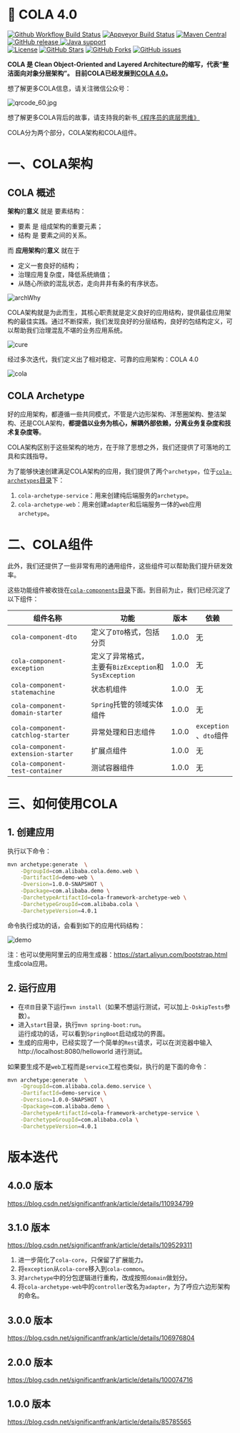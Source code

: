 # 🥤 COLA 4.0

[![Github Workflow Build Status](https://img.shields.io/github/workflow/status/alibaba/cola/CI/master?logo=github&logoColor=white)](https://github.com/alibaba/cola/actions/workflows/ci.yaml)
[![Appveyor Build Status](https://img.shields.io/appveyor/ci/oldratlee/cola/master?logo=appveyor&logoColor=white)](https://ci.appveyor.com/project/oldratlee/cola)
[![Maven Central](https://img.shields.io/maven-central/v/com.alibaba.cola/cola-component-dto.svg?logo=apache-maven&color=2d545e)](https://search.maven.org/search?q=g:com.alibaba.cola)
[![GitHub release](https://img.shields.io/github/release/alibaba/COLA.svg)
![Java support](https://img.shields.io/badge/Java-8+-green?logo=OpenJDK&logoColor=white)](https://openjdk.java.net/)  
[![License](https://img.shields.io/badge/license-LGPL%202.1-4EB1BA.svg?color=4D7A97&logo=apache)](LICENSE)
[![GitHub Stars](https://img.shields.io/github/stars/alibaba/COLA)](https://github.com/alibaba/COLA/stargazers)
[![GitHub Forks](https://img.shields.io/github/forks/alibaba/COLA)](https://github.com/alibaba/COLA/fork)
[![GitHub issues](https://img.shields.io/github/issues/alibaba/COLA.svg)](https://github.com/alibaba/COLA/issues)

<strong>COLA 是 Clean Object-Oriented and Layered Architecture的缩写，代表“整洁面向对象分层架构”。
目前COLA已经发展到[COLA 4.0](https://blog.csdn.net/significantfrank/article/details/110934799)。</strong>

想了解更多COLA信息，请关注微信公众号：

![qrcode_60.jpg](https://img-blog.csdnimg.cn/2020110314110321.png#pic_center)

想了解更多COLA背后的故事，请支持我的新书[《程序员的底层思维》](https://item.jd.com/13652002.html)

COLA分为两个部分，COLA架构和COLA组件。

# 一、COLA架构

## COLA 概述

**架构**的**意义** 就是 要素结构：

- 要素 是 组成架构的重要元素；
- 结构 是 要素之间的关系。

而 **应用架构**的**意义** 就在于

- 定义一套良好的结构；
- 治理应用复杂度，降低系统熵值；
- 从随心所欲的混乱状态，走向井井有条的有序状态。

![archWhy](https://img-blog.csdnimg.cn/e27c22d706084ead900c8838326135f3.png)

COLA架构就是为此而生，其核心职责就是定义良好的应用结构，提供最佳应用架构的最佳实践。通过不断探索，我们发现良好的分层结构，良好的包结构定义，可以帮助我们治理混乱不堪的业务应用系统。

![cure](https://img-blog.csdnimg.cn/2020120918285068.png)

经过多次迭代，我们定义出了相对稳定、可靠的应用架构：COLA 4.0

![cola](https://img-blog.csdnimg.cn/6549230c6723448fb3ab51ca74829e80.png)

## COLA Archetype

好的应用架构，都遵循一些共同模式，不管是六边形架构、洋葱圈架构、整洁架构、还是COLA架构，**都提倡以业务为核心，解耦外部依赖，分离业务复杂度和技术复杂度等**。

COLA架构区别于这些架构的地方，在于除了思想之外，我们还提供了可落地的工具和实践指导。

为了能够快速创建满足COLA架构的应用，我们提供了两个`archetype`，位于[`cola-archetypes`目录](cola-archetypes)下：

1. `cola-archetype-service`：用来创建纯后端服务的`archetype`。
2. `cola-archetype-web`：用来创建`adapter`和后端服务一体的`web`应用`archetype`。

# 二、COLA组件

此外，我们还提供了一些非常有用的通用组件，这些组件可以帮助我们提升研发效率。

这些功能组件被收拢在[`cola-components`目录](cola-components)下面。到目前为止，我们已经沉淀了以下组件：

组件名称 | 功能 | 版本 | 依赖
------ | ---- | ---- | ----
`cola-component-dto` | 定义了`DTO`格式，包括分页 | 1.0.0 |无
`cola-component-exception` | 定义了异常格式，<br>主要有`BizException`和`SysException` | 1.0.0 |无
`cola-component-statemachine` | 状态机组件 | 1.0.0 |无
`cola-component-domain-starter` | `Spring`托管的领域实体组件 | 1.0.0 |无
`cola-component-catchlog-starter` | 异常处理和日志组件 | 1.0.0 | `exception`<br>、`dto`组件
`cola-component-extension-starter` | 扩展点组件 | 1.0.0 |无
`cola-component-test-container` | 测试容器组件 | 1.0.0 |无

# 三、如何使用COLA

## 1. 创建应用

执行以下命令：

```bash
mvn archetype:generate  \
    -DgroupId=com.alibaba.cola.demo.web \
    -DartifactId=demo-web \
    -Dversion=1.0.0-SNAPSHOT \
    -Dpackage=com.alibaba.demo \
    -DarchetypeArtifactId=cola-framework-archetype-web \
    -DarchetypeGroupId=com.alibaba.cola \
    -DarchetypeVersion=4.0.1
```

命令执行成功的话，会看到如下的应用代码结构：

![demo](https://img-blog.csdnimg.cn/20201209192258840.png)

注：也可以使用阿里云的应用生成器：https://start.aliyun.com/bootstrap.html 生成cola应用。

## 2. 运行应用

- 在`项目`目录下运行`mvn install`（如果不想运行测试，可以加上`-DskipTests`参数）。
- 进入`start`目录，执行`mvn spring-boot:run`。  
  运行成功的话，可以看到`SpringBoot`启动成功的界面。
- 生成的应用中，已经实现了一个简单的`Rest`请求，可以在浏览器中输入 http://localhost:8080/helloworld 进行测试。

如果要生成不是`web`工程而是`service`工程也类似，执行的是下面的命令：

```bash
mvn archetype:generate  \
    -DgroupId=com.alibaba.cola.demo.service \
    -DartifactId=demo-service \
    -Dversion=1.0.0-SNAPSHOT \
    -Dpackage=com.alibaba.demo \
    -DarchetypeArtifactId=cola-framework-archetype-service \
    -DarchetypeGroupId=com.alibaba.cola \
    -DarchetypeVersion=4.0.1
```

# 版本迭代

## 4.0.0 版本

https://blog.csdn.net/significantfrank/article/details/110934799

## 3.1.0 版本

https://blog.csdn.net/significantfrank/article/details/109529311

1. 进一步简化了`cola-core`，只保留了扩展能力。
2. 将`exception`从`cola-core`移入到`cola-common`。
3. 对`archetype`中的分包逻辑进行重构，改成按照`domain`做划分。
4. 将`cola-archetype-web`中的`controller`改名为`adapter`，为了呼应六边形架构的命名。

## 3.0.0 版本

https://blog.csdn.net/significantfrank/article/details/106976804

## 2.0.0 版本

https://blog.csdn.net/significantfrank/article/details/100074716

## 1.0.0 版本

https://blog.csdn.net/significantfrank/article/details/85785565


